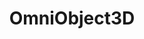 ---
layout: page
title: OmniObject3D
description: Large-Vocabulary 3D Object Dataset for Perception, Reconstruction and Generation
img: assets/img/dataset/tong2023omniobject3d.png
redirect: https://omniobject3d.github.io/
importance: 1
category: object dataset
---